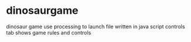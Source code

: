 # dinosaurgame
dinosaur game
use processing to launch file
written in java script
controls tab shows game rules and controls
